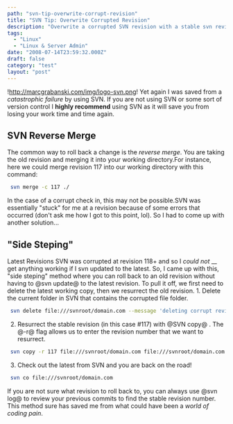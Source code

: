 ```yaml
---
path: "svn-tip-overwrite-corrupt-revision"
title: "SVN Tip: Overwrite Corrupted Revision"
description: "Overwrite a corrupted SVN revision with a stable svn revision."
tags: 
  - "Linux"
  - "Linux & Server Admin"
date: "2008-07-14T23:59:32.000Z"
draft: false
category: "test"
layout: "post"
---
```


!http://marcgrabanski.com/img/logo-svn.png!
Yet again I was saved from a *catastrophic failure* by using SVN. If you are not using SVN or some sort of version control I **highly recommend** using SVN as it will save you from losing your work time and time again.

## SVN Reverse Merge
The common way to roll back a change is the *reverse merge*. You are taking the old revision and merging it into your working directory.For instance, here we could merge revision 117 into our working directory with this command:
```bash
 svn merge -c 117 ./
```

In the case of a corrupt check in, this may not be possible.SVN was essentially "stuck" for me at a revision because of some errors that occurred (don't ask me how I got to this point, lol). So I had to come up with another solution...

## "Side Steping"
Latest Revisions SVN was corrupted at revision 118+ and so I *could not* __ get anything working if I svn updated to the latest. So, I came up with this, "side steping" method where you can roll back to an old revision without having to @svn update@ to the latest revision. To pull it off, we first need to delete the latest working copy, then we resurrect the old revision. 1. Delete the current folder in SVN that contains the corrupted file folder.
```bash
 svn delete file:///svnroot/domain.com --message 'deleting corrupt revision'
```

2. Resurrect the stable revision (in this case #117) with @SVN copy@ . The @-r@ flag allows us to enter the revision number that we want to resurrect.
```bash
 svn copy -r 117 file:///svnroot/domain.com file:///svnroot/domain.com --message 'resurrecting the old revision'
```

3. Check out the latest from SVN and you are back on the road!
```bash
 svn co file:///svnroot/domain.com
```

If you are not sure what revision to roll back to, you can always use @svn log@ to review your previous commits to find the stable revision number. This method sure has saved me from what could have been a *world of coding pain*.